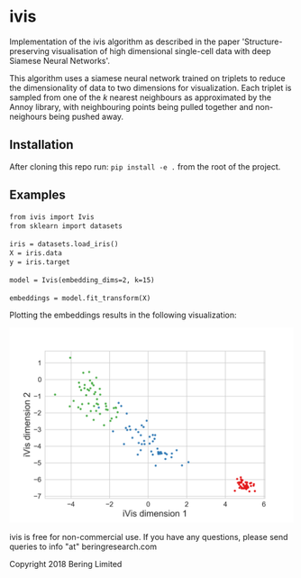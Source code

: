 # ivis

Implementation of the ivis algorithm as described in the paper 'Structure-preserving visualisation of high dimensional single-cell data with deep Siamese Neural Networks'.  

This algorithm uses a siamese neural network trained on triplets to reduce the dimensionality of data to two dimensions for visualization. Each triplet is sampled from one of the <i>k</i> nearest neighbours as approximated by the Annoy library, with neighbouring points being pulled together and non-neighours being pushed away.

## Installation

After cloning this repo run: `pip install -e .` from the root of the project.

## Examples

```
from ivis import Ivis
from sklearn import datasets

iris = datasets.load_iris()
X = iris.data
y = iris.target

model = Ivis(embedding_dims=2, k=15)

embeddings = model.fit_transform(X)
```

Plotting the embeddings results in the following visualization:

![](examples/ivis-iris-demo.png)


ivis is free for non-commercial use. If you have any questions, please send queries to info "at" beringresearch.com

Copyright 2018 Bering Limited
